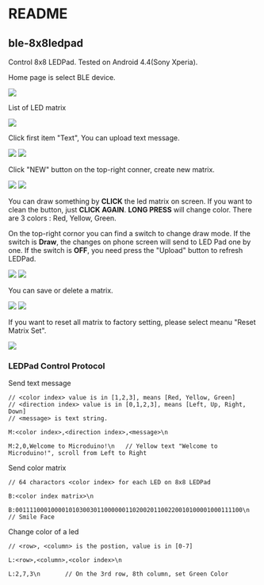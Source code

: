 # README

## ble-8x8ledpad

Control 8x8 LEDPad.
Tested on Android 4.4(Sony Xperia).

Home page is select BLE device. 

![](ledpad-1.png)

List of LED matrix

![](ledpad-2.png)

Click first item "Text", You can upload text message.

![](ledpad-12.png)
![](ledpad-3.png)

Click "NEW" button on the top-right conner, create new matrix.

![](ledpad-10.png)
![](ledpad-4.png)

You can draw something by **CLICK** the led matrix on screen. If you want to clean the button, just **CLICK AGAIN**. **LONG PRESS** will change color. There are 3 colors : Red, Yellow, Green.

On the top-right cornor you can find a switch to change draw mode. If the switch is **Draw**, the changes on phone screen will send to LED Pad one by one. If the switch is **OFF**, you need press the "Upload" button to refresh LEDPad. 

![](ledpad-5.png)
![](ledpad-6.png)

You can save or delete a matrix.

![](ledpad-7.png)
![](ledpad-8.png)

If you want to reset all matrix to factory setting, please select meanu "Reset Matrix Set". 

![](ledpad-9.png)

### LEDPad Control Protocol

Send text message

	// <color index> value is in [1,2,3], means [Red, Yellow, Green]
	// <direction index> value is in [0,1,2,3], means [Left, Up, Right, Down]
	// <message> is text string.

	M:<color index>,<direction index>,<message>\n
	
	M:2,0,Welcome to Microduino!\n   // Yellow text "Welcome to Microduino!", scroll from Left to Right
	
Send color matrix

	// 64 charactors <color index> for each LED on 8x8 LEDPad
	
	B:<color index matrix>\n
	
	B:0011110001000010103003011000000110200201100220010100001000111100\n		// Smile Face
	
Change color of a led

	// <row>, <column> is the postion, value is in [0-7] 
	
	L:<row>,<column>,<color index>\n
	
	L:2,7,3\n		// On the 3rd row, 8th column, set Green Color
